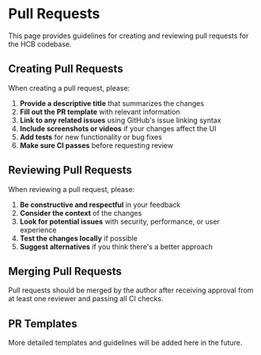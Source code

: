 # Pull Requests

This page provides guidelines for creating and reviewing pull requests for the HCB codebase.

## Creating Pull Requests

When creating a pull request, please:

1. **Provide a descriptive title** that summarizes the changes
2. **Fill out the PR template** with relevant information
3. **Link to any related issues** using GitHub's issue linking syntax
4. **Include screenshots or videos** if your changes affect the UI
5. **Add tests** for new functionality or bug fixes
6. **Make sure CI passes** before requesting review

## Reviewing Pull Requests

When reviewing a pull request, please:

1. **Be constructive and respectful** in your feedback
2. **Consider the context** of the changes
3. **Look for potential issues** with security, performance, or user experience
4. **Test the changes locally** if possible
5. **Suggest alternatives** if you think there's a better approach

## Merging Pull Requests

Pull requests should be merged by the author after receiving approval from at least one reviewer and passing all CI checks.

## PR Templates

More detailed templates and guidelines will be added here in the future.
